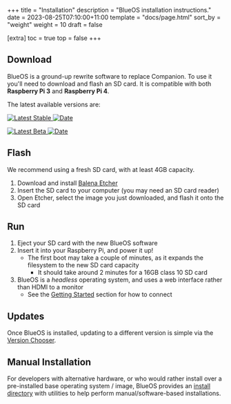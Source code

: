 +++
title = "Installation"
description = "BlueOS installation instructions."
date = 2023-08-25T07:10:00+11:00
template = "docs/page.html"
sort_by = "weight"
weight = 10
draft = false

[extra]
toc = true
top = false
+++
## Download

BlueOS is a ground-up rewrite software to replace Companion. To use it you'll need to download and flash an SD card.
It is compatible with both **Raspberry Pi 3** and **Raspberry Pi 4**.

The latest available versions are:

[![Latest Stable](https://img.shields.io/github/v/release/bluerobotics/blueos.svg?label=Latest%20Stable)
![Date](https://img.shields.io/github/release-date/bluerobotics/blueos?label=Date)](https://github.com/bluerobotics/blueos/releases/latest/download/BlueOS-raspberry.zip)

[![Latest Beta](https://img.shields.io/github/v/tag/bluerobotics/blueos.svg?label=Latest%20Beta)
![Date](https://img.shields.io/github/release-date-pre/bluerobotics/blueos?label=Date)](https://github.com/bluerobotics/BlueOS/releases)

## Flash

We recommend using a fresh SD card, with at least 4GB capacity.

1. Download and install [Balena Etcher](https://www.balena.io/etcher/)
1. Insert the SD card to your computer (you may need an SD card reader)
1. Open Etcher, select the image you just downloaded, and flash it onto the SD card

## Run

1. Eject your SD card with the new BlueOS software
1. Insert it into your Raspberry Pi, and power it up!
   - The first boot may take a couple of minutes, as it expands the filesystem to the new SD card capacity
      - It should take around 2 minutes for a 16GB class 10 SD card
1. BlueOS is a _headless_ operating system, and uses a web interface rather than HDMI to a monitor
   - See the [Getting Started](../getting-started/) section for how to connect


## Updates

Once BlueOS is installed, updating to a different version is simple via the [Version Chooser](../advanced-usage/#blueos-version).

## Manual Installation

For developers with alternative hardware, or who would rather install over a pre-installed base operating system / image, BlueOS provides an [install directory](https://github.com/bluerobotics/BlueOS/tree/master/install) with utilities to help perform manual/software-based installations.
